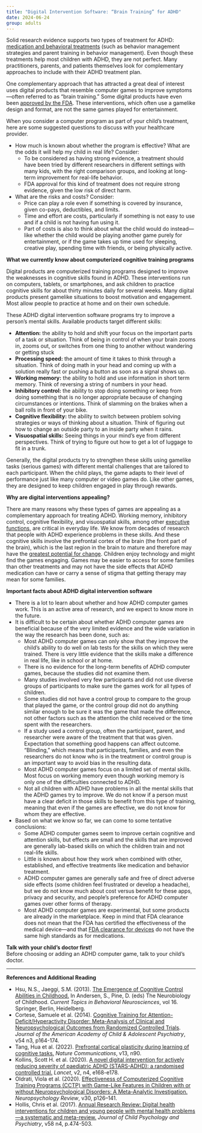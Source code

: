 ```yaml
---
title: "Digital Intervention Software: “Brain Training” for ADHD"
date: 2024-06-24
group: adults
---
```

Solid research evidence supports two types of treatment for ADHD: [medication and behavioral treatments](https://chadd.org/for-parents/treatment-overview/) (such as behavior management strategies and parent training in behavior management). Even though these treatments help most children with ADHD, they are not perfect. Many practitioners, parents, and patients themselves look for complementary approaches to include with their ADHD treatment plan.

One complementary approach that has attracted a great deal of interest uses digital products that resemble computer games to improve symptoms—often referred to as “brain training.” Some digital products have even been [approved by the FDA](https://www.fda.gov/drugs/development-approval-process-drugs). These interventions, which often use a gamelike design and format, are not the same games played for entertainment.

When you consider a computer program as part of your child’s treatment, here are some suggested questions to discuss with your healthcare provider.

-   How much is known about whether the program is effective? What are the odds it will help my child in real life? Consider:
    -   To be considered as having strong evidence, a treatment should have been tried by different researchers in different settings with many kids, with the right comparison groups, and looking at long-term improvement for real-life behavior.
    -   FDA approval for this kind of treatment does not require strong evidence, given the low risk of direct harm.
-   What are the risks and costs? Consider:
    -   Price can play a role even if something is covered by insurance, given co-pays, deductibles, and limits.
    -   Time and effort are costs, particularly if something is not easy to use and if a child is not having fun using it.
    -   Part of costs is also to think about what the child would do instead—like whether the child would be playing another game purely for entertainment, or if the game takes up time used for sleeping, creative play, spending time with friends, or being physically active.

**What we currently know about computerized cognitive training programs**

Digital products are computerized training programs designed to improve the weaknesses in cognitive skills found in ADHD. These interventions run on computers, tablets, or smartphones, and ask children to practice cognitive skills for about thirty minutes daily for several weeks. Many digital products present gamelike situations to boost motivation and engagement. Most allow people to practice at home and on their own schedule.

These ADHD digital intervention software programs try to improve a person’s mental skills. Available products target different skills:

-   **Attention:** the ability to hold and shift your focus on the important parts of a task or situation. Think of being in control of when your brain zooms in, zooms out, or switches from one thing to another without wandering or getting stuck
-   **Processing speed:** the amount of time it takes to think through a situation. Think of doing math in your head and coming up with a solution really fast or pushing a button as soon as a signal shows up.
-   **Working memory:** the ability to hold and use information in short term memory. Think of reversing a string of numbers in your head.
-   **Inhibitory control:** the ability to stop doing something or keep from doing something that is no longer appropriate because of changing circumstances or intentions. Think of slamming on the brakes when a ball rolls in front of your bike.
-   **Cognitive flexibility:** the ability to switch between problem solving strategies or ways of thinking about a situation. Think of figuring out how to change an outside party to an inside party when it rains.
-   **Visuospatial skills:** Seeing things in your mind’s eye from different perspectives. Think of trying to figure out how to get a lot of luggage to fit in a trunk.

Generally, the digital products try to strengthen these skills using gamelike tasks (serious games) with different mental challenges that are tailored to each participant. When the child plays, the game adapts to their level of performance just like many computer or video games do. Like other games, they are designed to keep children engaged in play through rewards.

**Why are digital interventions appealing?**

There are many reasons why these types of games are appealing as a complementary approach for treating ADHD. Working memory, inhibitory control, cognitive flexibility, and visuospatial skills, among other [executive functions](https://chadd.org/about-adhd/executive-function-skills), are critical in everyday life. We know from decades of research that people with ADHD experience problems in these skills. And these cognitive skills involve the prefrontal cortex of the brain (the front part of the brain), which is the last region in the brain to mature and therefore may have the [greatest potential for change](http://link.springer.com/chapter/10.1007/7854_2013_241). Children enjoy technology and might find the games engaging. Games may be easier to access for some families than other treatments and may not have the side effects that ADHD medication can have or carry a sense of stigma that getting therapy may mean for some families.

**Important facts about ADHD digital intervention software**

-   There is a lot to learn about whether and how ADHD computer games work. This is an active area of research, and we expect to know more in the future.
-   It is difficult to be certain about whether ADHD computer games are beneficial because of the very limited evidence and the wide variation in the way the research has been done, such as:
    -   Most ADHD computer games can only show that they improve the child’s ability to do well on lab tests for the skills on which they were trained. There is very little evidence that the skills make a difference in real life, like in school or at home.
    -   There is no evidence for the long-term benefits of ADHD computer games, because the studies did not examine them.
    -   Many studies involved very few participants and did not use diverse groups of participants to make sure the games work for all types of children.
    -   Some studies did not have a control group to compare to the group that played the game, or the control group did not do anything similar enough to be sure it was the game that made the difference, not other factors such as the attention the child received or the time spent with the researchers.
    -   If a study used a control group, often the participant, parent, and researcher were aware of the treatment that that was given. Expectation that something good happens can affect outcome. “Blinding,” which means that participants, families, and even the researchers do not know who is in the treatment or control group is an important way to avoid bias in the resulting data.
    -   Most ADHD computer games focus on a limited set of mental skills. Most focus on working memory even though working memory is only one of the difficulties connected to ADHD.
    -   Not all children with ADHD have problems in all the mental skills that the ADHD games try to improve. We do not know if a person must have a clear deficit in those skills to benefit from this type of training, meaning that even if the games are effective, we do not know for whom they are effective.
-   Based on what we know so far, we can come to some tentative conclusions:
    -   Some ADHD computer games seem to improve certain cognitive and attention skills, but effects are small and the skills that are improved are generally lab-based skills on which the children train and not real-life skills.
    -   Little is known about how they work when combined with other, established, and effective treatments like medication and behavior treatment.
    -   ADHD computer games are generally safe and free of direct adverse side effects (some children feel frustrated or develop a headache), but we do not know much about cost versus benefit for these apps, privacy and security, and people’s preference for ADHD computer games over other forms of therapy.
    -   Most ADHD computer games are experimental, but some products are already in the marketplace. Keep in mind that FDA clearance does not mean that the FDA has certified the effectiveness of the medical device—and that [FDA clearance for devices](https://www.fda.gov/medical-devices/products-and-medical-procedures) do not have the same high standards as for medications.

**Talk with your child’s doctor first!**  
Before choosing or adding an ADHD computer game, talk to your child’s doctor.

----------

**References and Additional Reading**

-   Hsu, N.S., Jaeggi, S.M. (2013). [The Emergence of Cognitive Control Abilities in Childhood.](https://doi.org/10.1007/7854_2013_241) In Andersen, S., Pine, D. (eds) The Neurobiology of Childhood. _Current Topics in Behavioral Neurosciences_, vol 16. Springer, Berlin, Heidelberg.
-   Cortese, Samuele et al. (2014). [Cognitive Training for Attention-Deficit/Hyperactivity Disorder: Meta-Analysis of Clinical and Neuropsychological Outcomes from Randomized Controlled Trials](https://doi.org/10.1016/j.jaac.2014.12.010). _Journal of the American Academy of Child & Adolescent Psychiatry_, v54 n3, p164-174.
-   Tang, Hua et al. (2022). [Prefrontal cortical plasticity during learning of cognitive tasks.](https://www.nature.com/articles/s41467-021-27695-6) _Nature Communications_, v13, n90.
-   Kollins, Scott H. et al. (2020). [A novel digital intervention for actively reducing severity of paediatric ADHD (STARS-ADHD): a randomised controlled trial.](https://doi.org/10.1016/S2589-7500(20)30017-0) _Lancet_, v2, n4, e168-e178.
-   Oldrati, Viola et al. (2020). [Effectiveness of Computerized Cognitive Training Programs (CCTP) with Game-Like Features in Children with or without Neuropsychological Disorders: A Meta-Analytic Investigation.](https://link.springer.com/article/10.1007/s11065-020-09429-5) _Neuropsychology Review_, v30, p126–141.
-   Hollis, Chris et al. (2017). [Annual Research Review: Digital health interventions for children and young people with mental health problems—a systematic and meta-review.](https://acamh.onlinelibrary.wiley.com/doi/10.1111/jcpp.12663) _Journal of Child Psychology and Psychiatry_, v58 n4, p.474-503.
